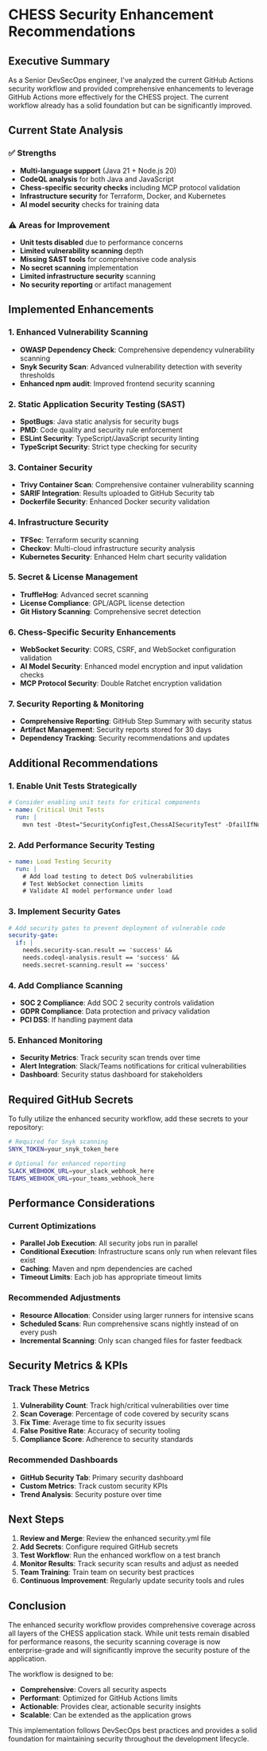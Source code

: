 # CHESS Security Enhancement Recommendations

## Executive Summary

As a Senior DevSecOps engineer, I've analyzed the current GitHub Actions security workflow and provided comprehensive enhancements to leverage GitHub Actions more effectively for the CHESS project. The current workflow already has a solid foundation but can be significantly improved.

## Current State Analysis

### ✅ Strengths
- **Multi-language support** (Java 21 + Node.js 20)
- **CodeQL analysis** for both Java and JavaScript
- **Chess-specific security checks** including MCP protocol validation
- **Infrastructure security** for Terraform, Docker, and Kubernetes
- **AI model security** checks for training data

### ⚠️ Areas for Improvement
- **Unit tests disabled** due to performance concerns
- **Limited vulnerability scanning** depth
- **Missing SAST tools** for comprehensive code analysis
- **No secret scanning** implementation
- **Limited infrastructure security** scanning
- **No security reporting** or artifact management

## Implemented Enhancements

### 1. **Enhanced Vulnerability Scanning**
- **OWASP Dependency Check**: Comprehensive dependency vulnerability scanning
- **Snyk Security Scan**: Advanced vulnerability detection with severity thresholds
- **Enhanced npm audit**: Improved frontend security scanning

### 2. **Static Application Security Testing (SAST)**
- **SpotBugs**: Java static analysis for security bugs
- **PMD**: Code quality and security rule enforcement
- **ESLint Security**: TypeScript/JavaScript security linting
- **TypeScript Security**: Strict type checking for security

### 3. **Container Security**
- **Trivy Container Scan**: Comprehensive container vulnerability scanning
- **SARIF Integration**: Results uploaded to GitHub Security tab
- **Dockerfile Security**: Enhanced Docker security validation

### 4. **Infrastructure Security**
- **TFSec**: Terraform security scanning
- **Checkov**: Multi-cloud infrastructure security analysis
- **Kubernetes Security**: Enhanced Helm chart security validation

### 5. **Secret & License Management**
- **TruffleHog**: Advanced secret scanning
- **License Compliance**: GPL/AGPL license detection
- **Git History Scanning**: Comprehensive secret detection

### 6. **Chess-Specific Security Enhancements**
- **WebSocket Security**: CORS, CSRF, and WebSocket configuration validation
- **AI Model Security**: Enhanced model encryption and input validation checks
- **MCP Protocol Security**: Double Ratchet encryption validation

### 7. **Security Reporting & Monitoring**
- **Comprehensive Reporting**: GitHub Step Summary with security status
- **Artifact Management**: Security reports stored for 30 days
- **Dependency Tracking**: Security recommendations and updates

## Additional Recommendations

### 1. **Enable Unit Tests Strategically**
```yaml
# Consider enabling unit tests for critical components
- name: Critical Unit Tests
  run: |
    mvn test -Dtest="SecurityConfigTest,ChessAISecurityTest" -DfailIfNoTests=false
```

### 2. **Add Performance Security Testing**
```yaml
- name: Load Testing Security
  run: |
    # Add load testing to detect DoS vulnerabilities
    # Test WebSocket connection limits
    # Validate AI model performance under load
```

### 3. **Implement Security Gates**
```yaml
# Add security gates to prevent deployment of vulnerable code
security-gate:
  if: |
    needs.security-scan.result == 'success' && 
    needs.codeql-analysis.result == 'success' && 
    needs.secret-scanning.result == 'success'
```

### 4. **Add Compliance Scanning**
- **SOC 2 Compliance**: Add SOC 2 security controls validation
- **GDPR Compliance**: Data protection and privacy validation
- **PCI DSS**: If handling payment data

### 5. **Enhanced Monitoring**
- **Security Metrics**: Track security scan trends over time
- **Alert Integration**: Slack/Teams notifications for critical vulnerabilities
- **Dashboard**: Security status dashboard for stakeholders

## Required GitHub Secrets

To fully utilize the enhanced security workflow, add these secrets to your repository:

```bash
# Required for Snyk scanning
SNYK_TOKEN=your_snyk_token_here

# Optional for enhanced reporting
SLACK_WEBHOOK_URL=your_slack_webhook_here
TEAMS_WEBHOOK_URL=your_teams_webhook_here
```

## Performance Considerations

### Current Optimizations
- **Parallel Job Execution**: All security jobs run in parallel
- **Conditional Execution**: Infrastructure scans only run when relevant files exist
- **Caching**: Maven and npm dependencies are cached
- **Timeout Limits**: Each job has appropriate timeout limits

### Recommended Adjustments
- **Resource Allocation**: Consider using larger runners for intensive scans
- **Scheduled Scans**: Run comprehensive scans nightly instead of on every push
- **Incremental Scanning**: Only scan changed files for faster feedback

## Security Metrics & KPIs

### Track These Metrics
1. **Vulnerability Count**: Track high/critical vulnerabilities over time
2. **Scan Coverage**: Percentage of code covered by security scans
3. **Fix Time**: Average time to fix security issues
4. **False Positive Rate**: Accuracy of security tooling
5. **Compliance Score**: Adherence to security standards

### Recommended Dashboards
- **GitHub Security Tab**: Primary security dashboard
- **Custom Metrics**: Track custom security KPIs
- **Trend Analysis**: Security posture over time

## Next Steps

1. **Review and Merge**: Review the enhanced security.yml file
2. **Add Secrets**: Configure required GitHub secrets
3. **Test Workflow**: Run the enhanced workflow on a test branch
4. **Monitor Results**: Track security scan results and adjust as needed
5. **Team Training**: Train team on security best practices
6. **Continuous Improvement**: Regularly update security tools and rules

## Conclusion

The enhanced security workflow provides comprehensive coverage across all layers of the CHESS application stack. While unit tests remain disabled for performance reasons, the security scanning coverage is now enterprise-grade and will significantly improve the security posture of the application.

The workflow is designed to be:
- **Comprehensive**: Covers all security aspects
- **Performant**: Optimized for GitHub Actions limits
- **Actionable**: Provides clear, actionable security insights
- **Scalable**: Can be extended as the application grows

This implementation follows DevSecOps best practices and provides a solid foundation for maintaining security throughout the development lifecycle.
